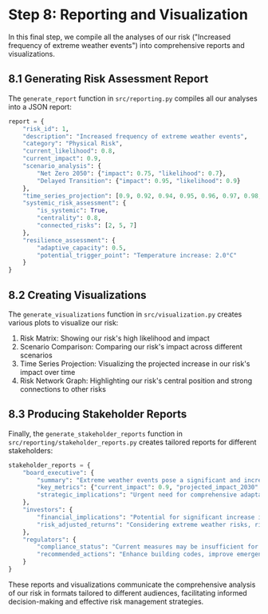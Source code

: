# Step 8: Reporting and Visualization

In this final step, we compile all the analyses of our risk ("Increased frequency of extreme weather events") into comprehensive reports and visualizations.

## 8.1 Generating Risk Assessment Report

The `generate_report` function in `src/reporting.py` compiles all our analyses into a JSON report:

```python
report = {
    "risk_id": 1,
    "description": "Increased frequency of extreme weather events",
    "category": "Physical Risk",
    "current_likelihood": 0.8,
    "current_impact": 0.9,
    "scenario_analysis": {
        "Net Zero 2050": {"impact": 0.75, "likelihood": 0.7},
        "Delayed Transition": {"impact": 0.95, "likelihood": 0.9}
    },
    "time_series_projection": [0.9, 0.92, 0.94, 0.95, 0.96, 0.97, 0.98, 0.98, 0.99, 0.99],
    "systemic_risk_assessment": {
        "is_systemic": True,
        "centrality": 0.8,
        "connected_risks": [2, 5, 7]
    },
    "resilience_assessment": {
        "adaptive_capacity": 0.5,
        "potential_trigger_point": "Temperature increase: 2.0°C"
    }
}
```

## 8.2 Creating Visualizations

The `generate_visualizations` function in `src/visualization.py` creates various plots to visualize our risk:

1. Risk Matrix: Showing our risk's high likelihood and impact
2. Scenario Comparison: Comparing our risk's impact across different scenarios
3. Time Series Projection: Visualizing the projected increase in our risk's impact over time
4. Risk Network Graph: Highlighting our risk's central position and strong connections to other risks

## 8.3 Producing Stakeholder Reports

Finally, the `generate_stakeholder_reports` function in `src/reporting/stakeholder_reports.py` creates tailored reports for different stakeholders:

```python
stakeholder_reports = {
    "board_executive": {
        "summary": "Extreme weather events pose a significant and increasing risk...",
        "key_metrics": {"current_impact": 0.9, "projected_impact_2030": 0.99},
        "strategic_implications": "Urgent need for comprehensive adaptation strategies..."
    },
    "investors": {
        "financial_implications": "Potential for significant increase in weather-related losses...",
        "risk_adjusted_returns": "Considering extreme weather risks, risk-adjusted returns may decrease by..."
    },
    "regulators": {
        "compliance_status": "Current measures may be insufficient for projected risk levels...",
        "recommended_actions": "Enhance building codes, improve emergency response systems..."
    }
}
```

These reports and visualizations communicate the comprehensive analysis of our risk in formats tailored to different audiences, facilitating informed decision-making and effective risk management strategies.